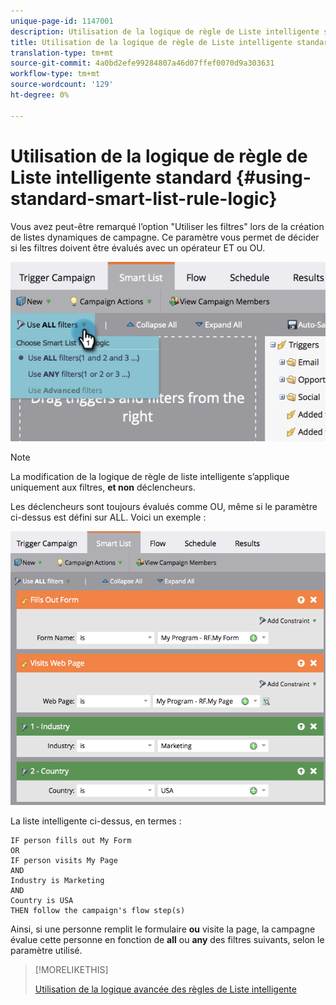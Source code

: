 ```yaml
---
unique-page-id: 1147001
description: Utilisation de la logique de règle de Liste intelligente standard - Documentation sur le marketing - Documentation du produit
title: Utilisation de la logique de règle de Liste intelligente standard
translation-type: tm+mt
source-git-commit: 4a0bd2efe99284807a46d07ffef0070d9a303631
workflow-type: tm+mt
source-wordcount: '129'
ht-degree: 0%

---
```



# Utilisation de la logique de règle de Liste intelligente standard {#using-standard-smart-list-rule-logic}

Vous avez peut-être remarqué l’option &quot;Utiliser les filtres&quot; lors de la création de listes dynamiques de campagne. Ce paramètre vous permet de décider si les filtres doivent être évalués avec un opérateur ET ou OU.

![](assets/image2014-9-22-14-3a12-3a42.png)

>[!NOTE]
>
>La modification de la logique de règle de liste intelligente s’applique uniquement aux filtres, **et non** déclencheurs.

Les déclencheurs sont toujours évalués comme OU, même si le paramètre ci-dessus est défini sur ALL.  Voici un exemple :

![](assets/image2014-9-22-14-3a12-3a57.png)

La liste intelligente ci-dessus, en termes :

```box
IF person fills out My Form
OR
IF person visits My Page 
AND 
Industry is Marketing 
AND 
Country is USA 
THEN follow the campaign's flow step(s)
```

Ainsi, si une personne remplit le formulaire **ou** visite la page, la campagne évalue cette personne en fonction de **all** ou **any** des filtres suivants, selon le paramètre utilisé.

>[!MORELIKETHIS]
>
>[Utilisation de la logique avancée des règles de Liste intelligente](/help/marketo/product-docs/core-marketo-concepts/smart-lists-and-static-lists/using-smart-lists/using-advanced-smart-list-rule-logic.md)

